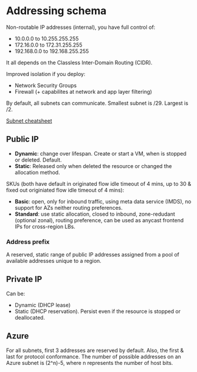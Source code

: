 # Addressing schema
Non-routable IP addresses (internal), you have full control of:
- 10.0.0.0 to 10.255.255.255
- 172.16.0.0 to 172.31.255.255
- 192.168.0.0 to 192.168.255.255

It all depends on the Classless Inter-Domain Routing (CIDR). 

Improved isolation if you deploy:
- Network Security Groups
- Firewall (+ capabilites at network and app layer filtering)

By default, all subnets can communicate. Smallest subnet is /29. Largest is /2.

[Subnet cheatsheet](https://www.freecodecamp.org/news/subnet-cheat-sheet-24-subnet-mask-30-26-27-29-and-other-ip-address-cidr-network-references/)

## Public IP
- **Dynamic**: change over lifespan. Create or start a VM, when is stopped or deleted. Default.
- **Static**: Released only when deleted the resource or changed the allocation method.

SKUs (both have default in originated flow idle timeout of 4 mins, up to 30 & fixed out originiated flow idle
timeout of 4 mins):
- **Basic**: open, only for inbound traffic, using meta data service (IMDS), no support for AZs neither routing
preferences.
- **Standard**: use static allocation, closed to inbound, zone-redudant (optional zonal), routing preference, 
can be used as anycast frontend IPs for cross-region LBs.

### Address prefix
A reserved, static range of public IP addresses assigned from a pool of available addresses unique to a region.

## Private IP
Can be:
- Dynamic (DHCP lease)
- Static (DHCP reservation). Persist even if the resource is stopped or deallocated.

## Azure
For all subnets, first 3 addresses are reserved by default. Also, the first & last for protocol conformance.
The number of possible addresses on an Azure subnet is (2^n)-5, where n represents the number of host bits.